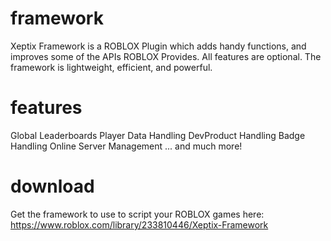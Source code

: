 # framework
Xeptix Framework is a ROBLOX Plugin which adds handy functions, and improves some of the APIs ROBLOX Provides. All features are optional. The framework is lightweight, efficient, and powerful.

# features
Global Leaderboards
Player Data Handling
DevProduct Handling
Badge Handling
Online Server Management
... and much more!

# download
Get the framework to use to script your ROBLOX games here:
https://www.roblox.com/library/233810446/Xeptix-Framework
